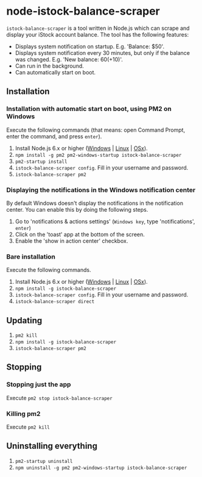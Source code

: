 # node-istock-balance-scraper
`istock-balance-scraper` is a tool written in Node.js which can scrape and display your iStock account balance. The tool has the following features:

* Displays system notification on startup. E.g. 'Balance: $50'.
* Displays system notification every 30 minutes, but only if the balance was changed. E.g. 'New balance: $60 (+$10)'.
* Can run in the background.
* Can automatically start on boot.

## Installation
### Installation with automatic start on boot, using PM2 on Windows
Execute the following commands (that means: open Command Prompt, enter the command, and press `enter`).

1. Install Node.js 6.x or higher ([Windows](https://nodejs.org/en/download/current/) | [Linux](https://github.com/nodesource/distributions#debinstall) | [OSx](https://nodejs.org/en/download/current/)).
2. `npm install -g pm2 pm2-windows-startup istock-balance-scraper`
3. `pm2-startup install`
4. `istock-balance-scraper config`. Fill in your username and password.
5. `istock-balance-scraper pm2`

### Displaying the notifications in the Windows notification center
By default Windows doesn't display the notifications in the notification center. You can enable this by doing the following steps.

1. Go to 'notifications & actions settings' (`Windows key`, type 'notifications', `enter`)
2. Click on the 'toast' app at the bottom of the screen.
3. Enable the 'show in action center' checkbox.

### Bare installation
Execute the following commands.

1. Install Node.js 6.x or higher ([Windows](https://nodejs.org/en/download/current/) | [Linux](https://github.com/nodesource/distributions#debinstall) | [OSx](https://nodejs.org/en/download/current/)).
2. `npm install -g istock-balance-scraper`
3. `istock-balance-scraper config`. Fill in your username and password.
4. `istock-balance-scraper direct`

## Updating
1. `pm2 kill`
2. `npm install -g istock-balance-scraper`
3. `istock-balance-scraper pm2`

## Stopping
### Stopping just the app
Execute `pm2 stop istock-balance-scraper`

### Killing pm2
Execute `pm2 kill`

## Uninstalling everything
1. `pm2-startup uninstall`
2. `npm uninstall -g pm2 pm2-windows-startup istock-balance-scraper`
